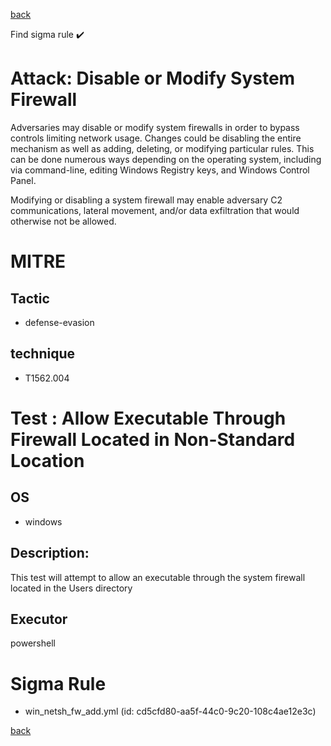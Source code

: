
[back](../index.md)

Find sigma rule :heavy_check_mark: 

# Attack: Disable or Modify System Firewall 

Adversaries may disable or modify system firewalls in order to bypass controls limiting network usage. Changes could be disabling the entire mechanism as well as adding, deleting, or modifying particular rules. This can be done numerous ways depending on the operating system, including via command-line, editing Windows Registry keys, and Windows Control Panel.

Modifying or disabling a system firewall may enable adversary C2 communications, lateral movement, and/or data exfiltration that would otherwise not be allowed. 

# MITRE
## Tactic
  - defense-evasion


## technique
  - T1562.004


# Test : Allow Executable Through Firewall Located in Non-Standard Location
## OS
  - windows


## Description:
This test will attempt to allow an executable through the system firewall located in the Users directory

## Executor
powershell

# Sigma Rule
 - win_netsh_fw_add.yml (id: cd5cfd80-aa5f-44c0-9c20-108c4ae12e3c)



[back](../index.md)
